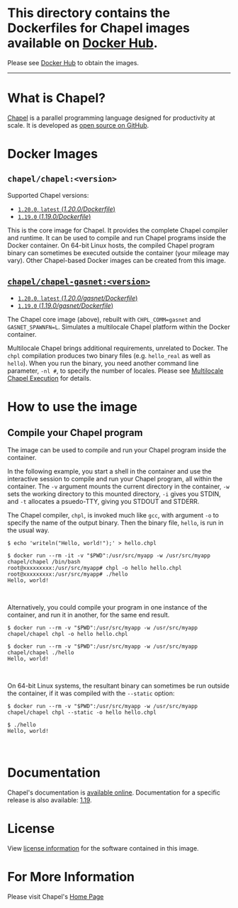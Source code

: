 #  This directory contains the Dockerfiles for Chapel images available on [Docker Hub](https://hub.docker.com/r/chapel/).
   Please see [Docker Hub](https://hub.docker.com/r/chapel/) to obtain the images.

---

# What is Chapel?

[Chapel](https://chapel-lang.org/) is a parallel programming language designed for productivity at scale. It is developed as [open source on GitHub](https://github.com/chapel-lang/chapel/).

# Docker Images

## `chapel/chapel:<version>`
Supported Chapel versions:
* [`1.20.0`, `latest` (_1.20.0/Dockerfile_)](https://github.com/chapel-lang/chapel/blob/release/1.20/util/dockerfiles/Dockerfile/)
* [`1.19.0` (_1.19.0/Dockerfile_)](https://github.com/chapel-lang/chapel/blob/release/1.19/util/dockerfiles/Dockerfile/)

This is the core image for Chapel. It provides the complete Chapel compiler and runtime.  It can be used to compile and run Chapel programs inside the Docker container. On 64-bit Linux hosts, the compiled Chapel program binary can sometimes be executed outside the container (your mileage may vary). Other Chapel-based Docker images can be created from this image.

## [`chapel/chapel-gasnet:<version>`](https://hub.docker.com/r/chapel/chapel-gasnet/)

* [`1.20.0`, `latest` (_1.20.0/gasnet/Dockerfile_)](https://github.com/chapel-lang/chapel/blob/release/1.20/util/dockerfiles/gasnet/Dockerfile/)
* [`1.19.0` (_1.19.0/gasnet/Dockerfile_)](https://github.com/chapel-lang/chapel/blob/release/1.19/util/dockerfiles/gasnet/Dockerfile/)

The Chapel core image (above), rebuilt with `CHPL_COMM=gasnet` and `GASNET_SPAWNFN=L`. Simulates a multilocale Chapel platform within the Docker container.

Multilocale Chapel brings additional requirements, unrelated to Docker. The `chpl` compilation produces two binary files (e.g. `hello_real` as well as `hello`). When you run the binary, you need another command line parameter, `-nl #`, to specify the number of locales. Please see [Multilocale Chapel Execution](https://chapel-lang.org/docs/usingchapel/multilocale.html) for details.

# How to use the image

## Compile your Chapel program

The image can be used to compile and run your Chapel program inside the container.

In the following example, you start a shell in the container and use the interactive session to compile and run your Chapel program, all within the container. The `-v` argument mounts the current directory in the container, `-w` sets the working directory to this mounted directory, `-i` gives you STDIN, and `-t` allocates a psuedo-TTY, giving you STDOUT and STDERR. 

The Chapel compiler, `chpl`, is invoked much like `gcc`, with argument `-o` to specify the name of the output binary. Then the binary file, `hello`, is run in the usual way.

```
$ echo 'writeln("Hello, world!");' > hello.chpl

$ docker run --rm -it -v "$PWD":/usr/src/myapp -w /usr/src/myapp chapel/chapel /bin/bash
root@xxxxxxxxx:/usr/src/myapp# chpl -o hello hello.chpl
root@xxxxxxxxx:/usr/src/myapp# ./hello
Hello, world!
```
&nbsp;

Alternatively, you could compile your program in one instance of the container, and run it in another, for the same end result. 
```
$ docker run --rm -v "$PWD":/usr/src/myapp -w /usr/src/myapp chapel/chapel chpl -o hello hello.chpl

$ docker run --rm -v "$PWD":/usr/src/myapp -w /usr/src/myapp chapel/chapel ./hello
Hello, world!
```
&nbsp;

On 64-bit Linux systems, the resultant binary can sometimes be run outside the container, if it was compiled with the `--static` option:
```
$ docker run --rm -v "$PWD":/usr/src/myapp -w /usr/src/myapp chapel/chapel chpl --static -o hello hello.chpl

$ ./hello
Hello, world!
```
&nbsp;

# Documentation

Chapel's documentation is [available online](https://chapel-lang.org/docs/).
Documentation for a specific release is also available: [1.19](https://chapel-lang.org/docs/1.19/).

# License

View [license information](https://chapel-lang.org/license.html) for the software contained in this image.

# For More Information

Please visit Chapel's [Home Page](https://chapel-lang.org/)
